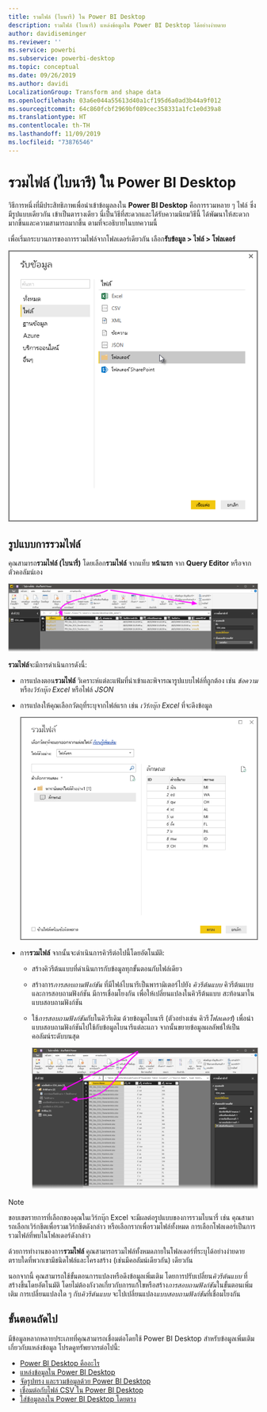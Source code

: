 ```yaml
---
title: รวมไฟล์ (ไบนารี) ใน Power BI Desktop
description: รวมไฟล์ (ไบนารี) แหล่งข้อมูลใน Power BI Desktop ได้อย่างง่ายดาย
author: davidiseminger
ms.reviewer: ''
ms.service: powerbi
ms.subservice: powerbi-desktop
ms.topic: conceptual
ms.date: 09/26/2019
ms.author: davidi
LocalizationGroup: Transform and shape data
ms.openlocfilehash: 03a6e044a55613d40a1cf195d6a0ad3b44a9f012
ms.sourcegitcommit: 64c860fcbf2969bf089cec358331a1fc1e0d39a8
ms.translationtype: HT
ms.contentlocale: th-TH
ms.lasthandoff: 11/09/2019
ms.locfileid: "73876546"
---
```

# <a name="combine-files-binaries-in-power-bi-desktop"></a>รวมไฟล์ (ไบนารี) ใน Power BI Desktop
วิธีการหนึ่งที่มีประสิทธิภาพเพื่อนำเข้าข้อมูลลงใน **Power BI Desktop** คือการรวมหลาย ๆ ไฟล์ ซึ่งมีรูปแบบเดียวกัน เข้าเป็นตารางเดียว นี่เป็นวิธีที่สะดวกและได้รับความนิยมวิธีนี้ ได้พัฒนาให้สะดวกมากขึ้นและความสามารถมากขึ้น ตามที่จะอธิบายในบทความนี้

เพื่อเริ่มกระบวนการของการรวมไฟล์จากโฟลเดอร์เดียวกัน เลือก**รับข้อมูล > ไฟล์ > โฟลเดอร์**

![](media/desktop-combine-binaries/combine-binaries_1.png)


## <a name="combine-files-behavior"></a>รูปแบบการรวมไฟล์
คุณสามารถ**รวมไฟล์ (ไบนารี่)** โดยเลือก**รวมไฟล์** จากแท็บ **หน้าแรก** จาก **Query Editor** หรือจากตัวคอลัมน์เอง

![](media/desktop-combine-binaries/combine-binaries_2a.png)

**รวมไฟล์**จะมีการดำเนินการดังนี้:

* การแปลงตอน**รวมไฟล์** วิเคราะห์แต่ละแฟ้มที่นำเข้าและพิจารณารูปแบบไฟล์ที่ถูกต้อง เช่น *ข้อความ* หรือ*เวิร์กบุ๊ก Excel* หรือไฟล์ *JSON*
* การแปลงให้คุณเลือกวัตถุที่ระบุจากไฟล์แรก เช่น *เวิร์กบุ๊ก Excel* ที่จะดึงข้อมูล
  
  ![](media/desktop-combine-binaries/combine-binaries_3.png)
* การ**รวมไฟล์** จากนั้นจะดำเนินการคิวรีต่อไปนี้โดยอัตโนมัติ:
  
  * สร้างคิวรีต้นแบบที่ดำเนินการกับข้อมูลทุกขั้นตอนกับไฟล์เดียว
  * สร้างการ*การสอบถามฟังก์ชัน* ที่มีไฟล์ไบนารีเป็นพารามิเตอร์ไปยัง *คิวรีต้นแบบ* คิวรีต้นแบบและการสอบถามฟังก์ชัน มีการเชื่อมโยงกัน เพื่อให้เปลี่ยนแปลงในคิวรีต้นแบบ สะท้อนมาในแบบสอบถามฟังก์ชัน
  * ใช้*การสอบถามฟังก์ชัน*กับในคิวรีเดิม ด้วยข้อมูลไบนารี (ตัวอย่างเช่น คิวรี*โฟลเดอร์*) เพื่อนำแบบสอบถามฟังก์ชันไปใช้กับข้อมูลไบนารีแต่ละแถว จากนั้นขยายข้อมูลผลลัพธ์ให้เป็นคอลัมน์ระดับบนสุด
    
    ![](media/desktop-combine-binaries/combine-binaries_4.png)

> [!NOTE]
> ขอบเขตรายการที่เลือกของคุณในเวิร์กบุ๊ก Excel จะมีผลต่อรูปแบบของการรวมไบนารี่ เช่น คุณสามารถเลือกเวิร์กชีตเพื่อรวมเวิร์กชีตดังกล่าว หรือเลือกรากเพื่อรวมไฟล์ทั้งหมด การเลือกโฟลเดอร์เป็นการรวมไฟล์ที่พบในโฟลเดอร์ดังกล่าว 


ด้วยการทำงานของการ**รวมไฟล์** คุณสามารถรวมไฟล์ทั้งหมดภายในโฟลเดอร์ที่ระบุได้อย่างง่ายดาย ตราบใดที่พวกเขามีชนิดไฟล์และโครงสร้าง (เช่นมีคอลัมน์เดียวกัน) เดียวกัน

นอกจากนี้ คุณสามารถใช้ขั้นตอนการแปลงหรือดึงข้อมูลเพิ่มเติม โดยการปรับเปลี่ยน*คิวรีต้นแบบ* ที่สร้างขึ้นโดยอัตโนมัติ โดยไม่ต้องกังวลเกี่ยวกับการแก้ไขหรือสร้าง*การสอบถามฟังก์ชัน*ในขั้นตอนเพิ่มเติม การเปลี่ยนแปลงใด ๆ กับ*คิวรีต้นแบบ* จะไปเปลี่ยนแปลง*แบบสอบถามฟังก์ชัน*ที่เชื่อมโยงกัน

## <a name="next-steps"></a>ขั้นตอนถัดไป
มีข้อมูลหลากหลายประเภทที่คุณสามารถเชื่อมต่อโดยใช้ Power BI Desktop สำหรับข้อมูลเพิ่มเติมเกี่ยวกับแหล่งข้อมูล โปรดดูทรัพยากรต่อไปนี้:

* [Power BI Desktop คืออะไร](desktop-what-is-desktop.md)
* [แหล่งข้อมูลใน Power BI Desktop](desktop-data-sources.md)
* [จัดรูปทรง และรวมข้อมูลด้วย Power BI Desktop](desktop-shape-and-combine-data.md)
* [เชื่อมต่อกับไฟล์ CSV ใน Power BI Desktop](desktop-connect-csv.md)   
* [ใส่ข้อมูลลงใน Power BI Desktop โดยตรง](desktop-enter-data-directly-into-desktop.md)   

